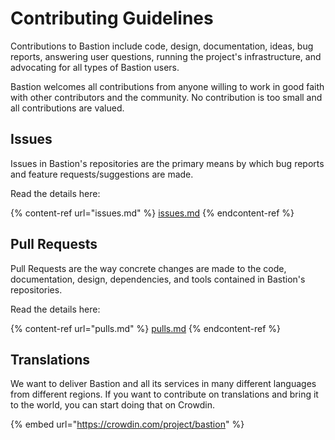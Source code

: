 # Contributing Guidelines

Contributions to Bastion include code, design, documentation, ideas, bug reports, answering user questions, running the project's infrastructure, and advocating for all types of Bastion users.

Bastion welcomes all contributions from anyone willing to work in good faith with other contributors and the community. No contribution is too small and all contributions are valued.

## Issues

Issues in Bastion's repositories are the primary means by which bug reports and feature requests/suggestions are made.

Read the details here:

{% content-ref url="issues.md" %}
[issues.md](issues.md)
{% endcontent-ref %}

## Pull Requests

Pull Requests are the way concrete changes are made to the code, documentation, design, dependencies, and tools contained in Bastion's repositories.

Read the details here:

{% content-ref url="pulls.md" %}
[pulls.md](pulls.md)
{% endcontent-ref %}

## Translations

We want to deliver Bastion and all its services in many different languages from different regions. If you want to contribute on translations and bring it to the world, you can start doing that on Crowdin.

{% embed url="https://crowdin.com/project/bastion" %}
